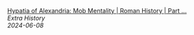 <!--2024-07-21 00:21:39-->
<div class="yb">
  <a class="nodecor" href="/posts.html?istoriya/hypatia_of_alexandria_mob_mentality_roman_history_part_3_extra_history">
    <img class="preview" data-videoid="95AAcjMB7Ps" src="https://i.ytimg.com/vi/95AAcjMB7Ps/hqdefault.jpg" align="middle" alt="">
  </a>
  <div class="inlbl text">
    <a class="nodecor" href="/posts.html?istoriya/hypatia_of_alexandria_mob_mentality_roman_history_part_3_extra_history">Hypatia of Alexandria: Mob Mentality | Roman History | Part ...</a><br>
    <i class="smaller2">Extra History</i><br>
    <i class="smaller3">2024-06-08</i>
  </div>
</div>
